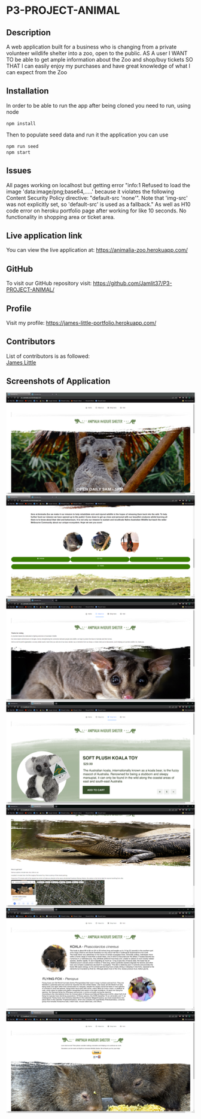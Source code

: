 # P3-PROJECT-ANIMAL
## Description
A web application built for a business who is changing from a private volunteer wildlife shelter into a zoo, open to the public.
AS A user
I WANT TO be able to get ample information about the Zoo and shop/buy tickets 
SO THAT I can easily enjoy my purchases and have great knowledge of what I can expect from the Zoo

## Installation
In order to be able to run the app after being cloned you need to run, using node
```
npm install
```
Then to populate seed data and run it the application you can use
```
npm run seed
npm start
```
## Issues
All pages working on localhost but getting error "info:1 Refused to load the image 'data:image/png;base64,.....' because it violates the following Content Security Policy directive: "default-src 'none'". Note that 'img-src' was not explicitly set, so 'default-src' is used as a fallback."  As well as H10 code error on heroku portfolio page after working for like 10 seconds. No functionality in shopping area or ticket area. 
## Live application link
You can view the live application at: https://animalia-zoo.herokuapp.com/
 
## GitHub
To visit our GitHub repository visit: https://github.com/Jamlit37/P3-PROJECT-ANIMAL/

## Profile
Visit my profile: https://james-little-portfolio.herokuapp.com/

## Contributors

List of contributors is as followed:<br /> 
[James Little](https://github.com/Jamlit37)

## Screenshots of Application
![screenshot-1](./assets/readme-imgs/screenshot-1.png)
![screenshot-2](./assets/readme-imgs/screenshot-2.png)
![screenshot-3](./assets/readme-imgs/screenshot-3.png)
![screenshot-4](./assets/readme-imgs/screenshot-4.png)
![screenshot-5](./assets/readme-imgs/screenshot-5.png)
![screenshot-6](./assets/readme-imgs/screenshot-6.png)
![screenshot-7](./assets/readme-imgs/screenshot-7.png)
